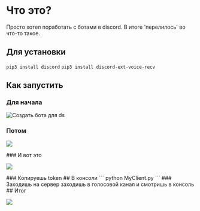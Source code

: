 # Что это?
Просто хотел поработать с ботами в discord.
В итоге 'перелилось' во что-то такое.
## Для установки 
``` pip3 install discord ```
``` pip3 install discord-ext-voice-recv ```
## Как запустить
### Для начала
![Создать бота для ds](https://discord.com/developers/applications)
### Потом
<p><img src="./images/Потом.png"></p>
### И вот это
<p><img src="./images/И вот это.png"></p>
### Копируешь token
## В консоли 
``` python MyClient.py <TOKEN> ```
### Заходишь на сервер заходишь в голосовой канал и смотришь в консоль
## Итог
<p><img src="./images/Итог.png"></p>